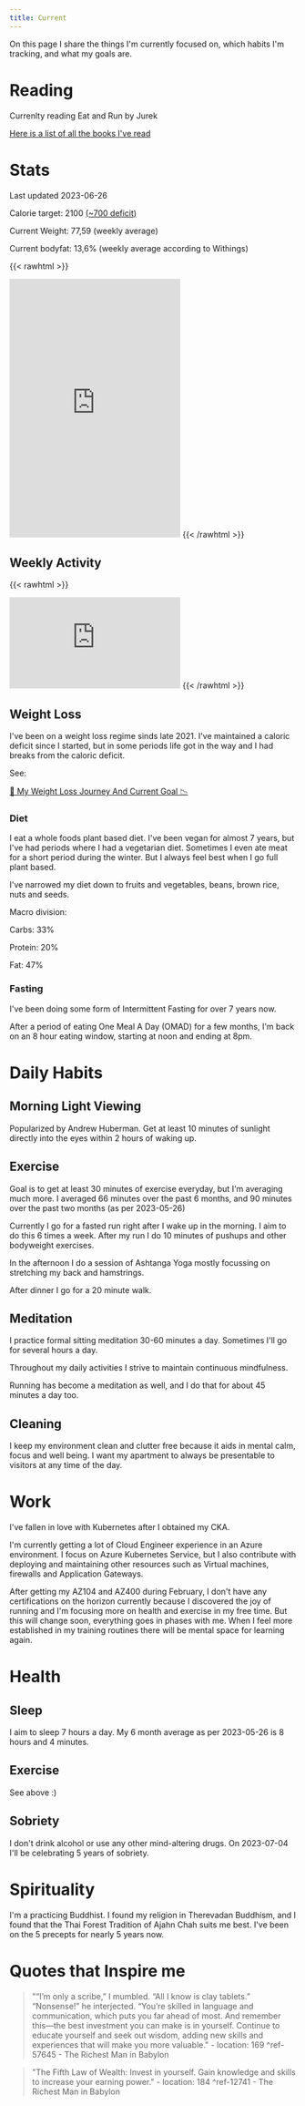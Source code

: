 ```yaml
---
title: Current
---
```


On this page I share the things I'm currently focused on, which habits I'm tracking, and what my goals are.

# Reading

Currenlty reading Eat and Run by Jurek

[Here is a list of all the books I've read](/zet/books-i-have-read)

# Stats

Last updated 2023-06-26

Calorie target: 2100 [(~700 deficit)](https://tdeecalculator.net/result.php?s=metric&age=33&g=male&cm=190&kg=77&act=1.55&bf=12&f=1)

Current Weight: 77,59 (weekly average)

Current bodyfat: 13,6% (weekly average according to Withings)

{{< rawhtml >}}
<iframe height='454' width='300' frameborder='0' allowtransparency='true' scrolling='no' src='https://www.strava.com/athletes/116768345/latest-rides/fcfe43e3d240fd35d0d3ae7f11eb2e924744d987'></iframe>
{{< /rawhtml >}}

## Weekly Activity

{{< rawhtml >}}
<iframe height='160' width='300' frameborder='0' allowtransparency='true' scrolling='no' src='https://www.strava.com/athletes/116768345/activity-summary/fcfe43e3d240fd35d0d3ae7f11eb2e924744d987'></iframe>
{{< /rawhtml >}}

## Weight Loss

I've been on a weight loss regime sinds late 2021. I've maintained a caloric deficit since I started, but in some periods life got in the way and I had breaks from the caloric deficit. 

See:

[🍎 My Weight Loss Journey And Current Goal 📉](/zet/weight-loss-journey/)

### Diet

I eat a whole foods plant based diet. I've been vegan for almost 7 years, but I've had periods where I had a vegetarian diet. Sometimes I even ate meat for a short period during the winter. But I always feel best when I go full plant based. 

I've narrowed my diet down to fruits and vegetables, beans, brown rice, nuts and seeds.

Macro division:

Carbs: 33%

Protein: 20%

Fat: 47%

### Fasting

I've been doing some form of Intermittent Fasting for over 7 years now. 

After a period of eating One Meal A Day (OMAD) for a few months, I'm back on an 8 hour eating window, starting at noon and ending at 8pm.

# Daily Habits

## Morning Light Viewing

Popularized by Andrew Huberman. Get at least 10 minutes of sunlight directly into the eyes within 2 hours of waking up. 

## Exercise

Goal is to get at least 30 minutes of exercise everyday, but I'm averaging much more. I averaged 66 minutes over the past 6 months, and 90 minutes over the past two months (as per 2023-05-26)

Currently I go for a fasted run right after I wake up in the morning. I aim to do this 6 times a week. After my run I do 10 minutes of pushups and other bodyweight exercises.

In the afternoon I do a session of Ashtanga Yoga mostly focussing on stretching my back and hamstrings.

After dinner I go for a 20 minute walk.

## Meditation

I practice formal sitting meditation 30-60 minutes a day. Sometimes I'll go for several hours a day.

Throughout my daily activities I strive to maintain continuous mindfulness.

Running has become a meditation as well, and I do that for about 45 minutes a day too.

## Cleaning

I keep my environment clean and clutter free because it aids in mental calm, focus and well being. I want my apartment to always be presentable to visitors at any time of the day.

# Work

I've fallen in love with Kubernetes after I obtained my CKA.

I'm currently getting a lot of Cloud Engineer experience in an Azure environment. I focus on Azure Kubernetes Service, but I also contribute with deploying and maintaining other resources such as Virtual machines, firewalls and Application Gateways.

After getting my AZ104 and AZ400 during February, I don't have any certifications on the horizon currently because I discovered the joy of running and I'm focusing more on health and exercise in my free time. But this will change soon, everything goes in phases with me. When I feel more established in my training routines there will be mental space for learning again. 

# Health

## Sleep

I aim to sleep 7 hours a day. My 6 month average as per 2023-05-26 is 8 hours and 4 minutes.


## Exercise

See above :) 

## Sobriety

I don't drink alcohol or use any other mind-altering drugs. On 2023-07-04 I'll be celebrating 5 years of sobriety.

# Spirituality

I'm a practicing Buddhist. I found my religion in Therevadan Buddhism, and I found that the Thai Forest Tradition of Ajahn Chah suits me best. I've been on the 5 precepts for nearly 5 years now. 

# Quotes that Inspire me

>"“I’m only a scribe,” I mumbled. “All I know is clay tablets.” “Nonsense!” he interjected. “You’re skilled in language and communication, which puts you far ahead of most. And remember this—the best investment you can make is in yourself. Continue to educate yourself and seek out wisdom, adding new skills and experiences that will make you more valuable." - location: 169 ^ref-57645 - The Richest Man in Babylon

>"The Fifth Law of Wealth: Invest in yourself. Gain knowledge and skills to increase your earning power." - location: 184 ^ref-12741 - The Richest Man in Babylon


